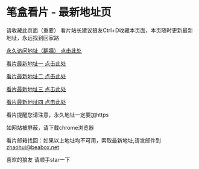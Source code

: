 # 笔盒看片 - 最新地址页

请收藏此页面（重要）
看片站长建议狼友Ctrl+D收藏本页面，本页随时更新最新地址，永远找到回家路

[永久访问地址（翻牆） 点击此处](https://beabox.net/)

[看片最新地址一 点击此处](https://vil2hoxgpi.vip)

[看片最新地址二 点击此处](https://bxl4h4q2d7.shop)

[看片最新地址三 点击此处](https://bxy7t8t9m2.shop)

[看片最新地址四 点击此处](https://bxz2h2p8b3.shop)

看片提醒您请注意，永久地址一定要加https

如网站被屏蔽，请下载chrome浏览器

看片邮箱找回：如果以上地址均不可用，索取最新地址,请发邮件到 zhaohui@beabox.net

喜欢的狼友 请顺手star一下